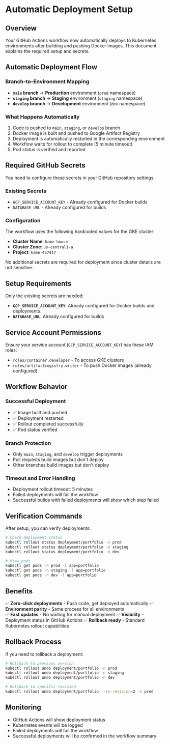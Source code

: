 # Automatic Deployment Setup

## Overview

Your GitHub Actions workflow now automatically deploys to Kubernetes environments after building and pushing Docker images. This document explains the required setup and secrets.

## Automatic Deployment Flow

### Branch-to-Environment Mapping

- **`main` branch** → **Production** environment (`prod` namespace)
- **`staging` branch** → **Staging** environment (`staging` namespace)
- **`develop` branch** → **Development** environment (`dev` namespace)

### What Happens Automatically

1. Code is pushed to `main`, `staging`, or `develop` branch
2. Docker image is built and pushed to Google Artifact Registry
3. Deployment is automatically restarted in the corresponding environment
4. Workflow waits for rollout to complete (5 minute timeout)
5. Pod status is verified and reported

## Required GitHub Secrets

You need to configure these secrets in your GitHub repository settings:

### Existing Secrets

- `GCP_SERVICE_ACCOUNT_KEY` - Already configured for Docker builds
- `DATABASE_URL` - Already configured for builds

### Configuration

The workflow uses the following hardcoded values for the GKE cluster:

- **Cluster Name**: `kame-house`
- **Cluster Zone**: `us-central1-a`
- **Project**: `kame-457417`

No additional secrets are required for deployment since cluster details are not sensitive.

## Setup Requirements

Only the existing secrets are needed:

- **`GCP_SERVICE_ACCOUNT_KEY`**: Already configured for Docker builds and deployments
- **`DATABASE_URL`**: Already configured for builds

## Service Account Permissions

Ensure your service account (`GCP_SERVICE_ACCOUNT_KEY`) has these IAM roles:

- `roles/container.developer` - To access GKE clusters
- `roles/artifactregistry.writer` - To push Docker images (already configured)

## Workflow Behavior

### Successful Deployment

- ✅ Image built and pushed
- ✅ Deployment restarted
- ✅ Rollout completed successfully
- ✅ Pod status verified

### Branch Protection

- Only `main`, `staging`, and `develop` trigger deployments
- Pull requests build images but don't deploy
- Other branches build images but don't deploy

### Timeout and Error Handling

- Deployment rollout timeout: 5 minutes
- Failed deployments will fail the workflow
- Successful builds with failed deployments will show which step failed

## Verification Commands

After setup, you can verify deployments:

```bash
# Check deployment status
kubectl rollout status deployment/portfolio -n prod
kubectl rollout status deployment/portfolio -n staging
kubectl rollout status deployment/portfolio -n dev

# View pods
kubectl get pods -n prod -l app=portfolio
kubectl get pods -n staging -l app=portfolio
kubectl get pods -n dev -l app=portfolio
```

## Benefits

✅ **Zero-click deployments** - Push code, get deployed automatically
✅ **Environment parity** - Same process for all environments  
✅ **Fast updates** - No waiting for manual deployment
✅ **Visibility** - Deployment status in GitHub Actions
✅ **Rollback ready** - Standard Kubernetes rollout capabilities

## Rollback Process

If you need to rollback a deployment:

```bash
# Rollback to previous version
kubectl rollout undo deployment/portfolio -n prod
kubectl rollout undo deployment/portfolio -n staging
kubectl rollout undo deployment/portfolio -n dev

# Rollback to specific revision
kubectl rollout undo deployment/portfolio --to-revision=2 -n prod
```

## Monitoring

- GitHub Actions will show deployment status
- Kubernetes events will be logged
- Failed deployments will fail the workflow
- Successful deployments will be confirmed in the workflow summary
